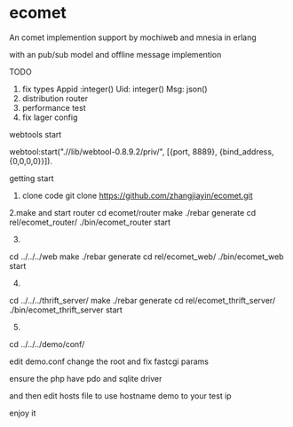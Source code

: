 ecomet
======

An comet implemention   support by mochiweb  and mnesia in erlang  

with an pub/sub model  and  offline message implemention

TODO

1. fix types Appid  :integer()  Uid: integer()  Msg: json()
2. distribution router
3. performance test
4. fix lager config

webtools start

webtool:start(".//lib/webtool-0.8.9.2/priv/", [{port, 8889}, {bind_address,
         {0,0,0,0}}]).


getting start 


1. clone code 
   git clone https://github.com/zhangjiayin/ecomet.git

2.make and start router 
    cd ecomet/router
    make
    ./rebar generate
    cd rel/ecomet_router/
    ./bin/ecomet_router start

3.
cd ../../../web
make
./rebar generate
cd rel/ecomet_web/
./bin/ecomet_web start

4.
cd ../../../thrift_server/
make
./rebar generate
cd rel/ecomet_thrift_server/
./bin/ecomet_thrift_server start

5.
cd ../../../demo/conf/

edit demo.conf
change the root
and fix fastcgi params

ensure  the php have pdo and sqlite driver

and then edit hosts file to  use hostname  demo to your test ip

enjoy it
